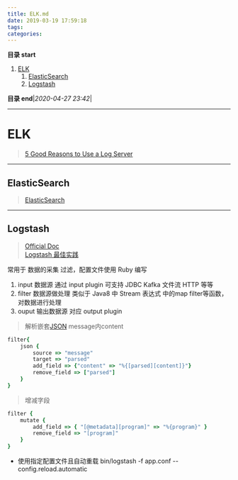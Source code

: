 ```yaml
---
title: ELK.md
date: 2019-03-19 17:59:18
tags: 
categories: 
---
```


**目录 start**

1. [ELK](#elk)
    1. [ElasticSearch](#elasticsearch)
    1. [Logstash](#logstash)

**目录 end**|_2020-04-27 23:42_|
****************************************
# ELK

> [5 Good Reasons to Use a Log Server ](https://reflectoring.io/log-server/)

************************

## ElasticSearch
> [ElasticSearch](/Skills/Search/Elasticsearch.md)

************************

## Logstash
> [Official Doc](https://www.elastic.co/guide/en/logstash/current/index.html)  
> [Logstash 最佳实践](https://doc.yonyoucloud.com/doc/logstash-best-practice-cn/index.html)  

常用于 数据的采集 过滤，配置文件使用 Ruby 编写

1. input  数据源 通过 input plugin 可支持 JDBC Kafka 文件流 HTTP 等等
1. filter 数据源做处理 类似于 Java8 中 Stream 表达式 中的map filter等函数，对数据进行处理
1. ouput 输出数据源 对应 output plugin 

> 解析嵌套[JSON](https://www.elastic.co/guide/en/logstash/current/plugins-filters-json.html) message内content
```ruby
filter{
    json {
        source => "message"
        target => "parsed"
        add_field => {"content" => "%{[parsed][content]}"}
        remove_field => ["parsed"]
    }
}
```

> 增减字段
```ruby
filter {
    mutate {
        add_field => { "[@metadata][program]" => "%{program}" }
        remove_field => "[program]"
    }
}
```

- 使用指定配置文件且自动重载 bin/logstash -f app.conf --config.reload.automatic 
